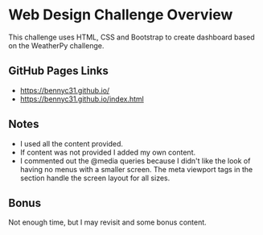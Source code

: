 # Web Design Challenge Overview
This challenge uses HTML, CSS and Bootstrap to create dashboard based on the WeatherPy challenge.

## GitHub Pages Links
* https://bennyc31.github.io/
* https://bennyc31.github.io/index.html

## Notes
* I used all the content provided.
* If content was not provided I added my own content.
* I commented out the @media queries because I didn't like the look of having no menus with a smaller screen.  The meta viewport tags in the <head> section handle the screen layout for all sizes.

## Bonus
Not enough time, but I may revisit and some bonus content.
